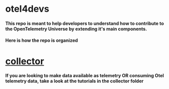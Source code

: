 # otel4devs
#### This repo is meant to help developers to understand how to contribute to the OpenTelemetry Universe by extending it's main components.

#### Here is how the repo is organized

# [collector](collector)

#### If you are looking to make data available as telemetry OR consuming Otel telemetry data, take a look at the tutorials in the collector folder
